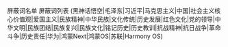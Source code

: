 屏蔽词名单 屏蔽词列表 (黑神话悟空|毛泽东|习近平|马克思主义|中国|社会主义核心价值观|爱国主义|民族精神|中华民族|文化传统|历史发展|红色文化|党的领导|中华文明|民族团结|民族复兴|民族文化|铭记历史|历史教训|抗战精神|抗日战争|革命斗争|历史责任|华为|鸿蒙Next|鸿蒙OS|苏联|Harmony OS)
